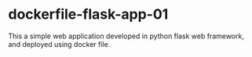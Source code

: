 # dockerfile-flask-app-01
This a simple web application developed in python flask web framework, and deployed using docker file.
